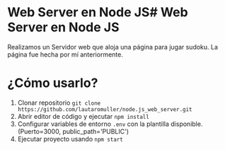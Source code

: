 # Web Server en Node JS# Web Server en Node JS

Realizamos un Servidor web que aloja una página para jugar sudoku. La página fue hecha por mí anteriormente.

# ¿Cómo usarlo?

1. Clonar repositorio `git clone https://github.com/lautaromuller/node.js_web_server.git`
2. Abrir editor de código y ejecutar `npm install`
3. Configurar variables de entorno `.env` con la plantilla disponible. (Puerto=3000, public_path='PUBLIC')
4. Ejecutar proyecto usando `npm start`